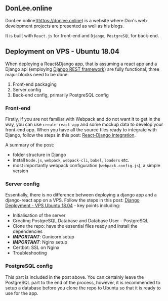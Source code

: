 ## DonLee.online


DonLee.online](https://donlee.online) is a website where Don's web development projects are presented as well as his blogs.

It is built with `React.js` for front-end and `Django`, `PostgreSQL` for back-end.



## Deployment on VPS - Ubuntu 18.04


When deploying a React&Django app, that is assuming a react app and a Django api (employing [Django REST framework](https://www.django-rest-framework.org/)) are fully functional, three major blocks need to be done: 
1. Front-end packaging
2. Server config
3. Back-end config, primarily PostgreSQL config

### Front-end
Firstly, if you are not familiar with Webpack and do not want it to get in the way, you can use `create-react-app` and some mockup data to develop your front-end app. When you have all the source files ready to integrate with Django, follow the steps in this post: [React-Django integration](https://donlee.online/blog/posts/53/react-intergration-in-django). 

A summary of the post:
* folder structure in Django
* install `Node.js`, `webpack`, `webpack-cli`, `babel`, `loaders` etc.
* most importantly webpack configuration (`webpack.config.js`), a simple version

### Server config
Essentially, there is no difference between deploying a django app and a django-react app on a VPS. Follow the steps in this post: [Django Deployment - VPS Ubuntu 18.04](https://donlee.online/blog/posts/32/django-deployment-vps-ubuntu-18.04) - key points including:
* Initialisation of the server
* Creating PostgreSQL Database and Database User - PostgreSQL
* Clone the repo: have the essential files ready and install the dependencies
* ___IMPORTANT___: Gunicorn setup
* ___IMPORTANT___: Nginx setup
* Certbot: SSL on Nginx
* Troubleshooting

### PostgreSQL config
This part is included in the post above. You can certainly leave the PostgreSQL part to the end of the process, however, it is recommended to setup a database before you clone the repo to Ubuntu so that it is ready to use for the app.